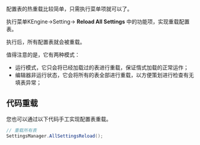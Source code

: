 
配置表的热重载比较简单，只需执行菜单项就可以了。


执行菜单KEngine->Setting-> **Reload All Settings** 中的功能项，实现重载配置表。

执行后，所有配置表就会被重载。

值得注意的是，它有两种模式：

- 运行模式，它只会将已经加载过的表进行重载，保证惰式加载的正常运作；
- 编辑器非运行状态，它会将所有的表全部进行重载，以方便策划进行检查有无填表异常；


## 代码重载

您也可以通过以下代码手工实现配置表重载。

```csharp
// 重载所有表
SettingsManager.AllSettingsReload();
```
